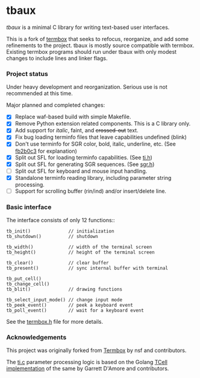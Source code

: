 # tbaux

*tbaux* is a minimal C library for writing text-based user interfaces.

This is a fork of [termbox][og] that seeks to refocus, reorganize, and add some
refinements to the project. tbaux is mostly source compatible with termbox.
Existing termbox programs should run under tbaux with only modest changes
to include lines and linker flags.

[og]: https://github.com/nsf/termbox

### Project status

Under heavy development and reorganization.
Serious use is not recommended at this time.

Major planned and completed changes:

 - [x] Replace waf-based build with simple Makefile.
 - [x] Remove Python extension related components. This is a C library only.
 - [x] Add support for _italic_, faint, and <del>crossed-out</del> text.
 - [x] Fix bug loading terminfo files that leave capabilities undefined (blink)
 - [x] Don't use terminfo for SGR color, bold, italic, underline, etc.
   (See [fb2b0c3][fb2] for explanation)
 - [x] Split out SFL for loading terminfo capabilities.
   (See [ti.h](https://github.com/aux01/tbaux/blob/master/ti.h))
 - [x] Split out SFL for generating SGR sequences.
   (See [sgr.h](https://github.com/aux01/tbaux/blob/master/sgr.h))
 - [ ] Split out SFL for keyboard and mouse input handling.
 - [x] Standalone terminfo reading library, including parameter string processing.
 - [ ] Support for scrolling buffer (rin/ind) and/or insert/delete line.

[sfl]: https://github.com/nothings/single_file_libs
[fb2]: https://github.com/aux01/tbaux/commit/fb2b0c3b6fd2897a3ec5b52a72497ca7ff0fcffe

### Basic interface

The interface consists of only 12 functions::

```
tb_init()              // initialization
tb_shutdown()          // shutdown

tb_width()             // width of the terminal screen
tb_height()            // height of the terminal screen

tb_clear()             // clear buffer
tb_present()           // sync internal buffer with terminal

tb_put_cell()
tb_change_cell()
tb_blit()              // drawing functions

tb_select_input_mode() // change input mode
tb_peek_event()        // peek a keyboard event
tb_poll_event()        // wait for a keyboard event
```

See the [termbox.h][] file for more details.

[termbox.h]: https://github.com/aux01/tbaux/blob/master/termbox.h

### Acknowledgements

This project was originally forked from [Termbox][og] by nsf and contributors.

The [ti.c][] parameter processing logic is based on the Golang [TCell
implementation][tcell] of the same by Garrett D'Amore and contributors.

[ti.c]:  https://github.com/aux01/tbaux/blob/master/ti.c
[tcell]: https://github.com/gdamore/tcell/blob/master/terminfo/terminfo.go
